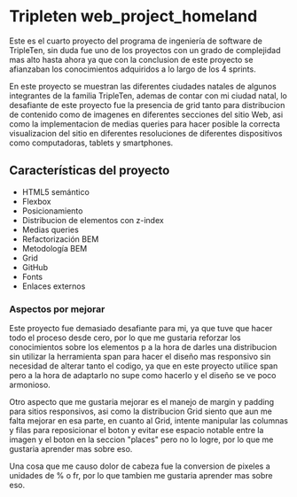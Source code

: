 # Tripleten web_project_homeland

Este es el cuarto proyecto del programa de ingeniería de software de TripleTen, sin duda fue uno de los proyectos con un grado de complejidad mas alto hasta ahora ya que con la conclusion de este proyecto se afianzaban los conocimientos adquiridos a lo largo de los 4 sprints.

En este proyecto se muestran las diferentes ciudades natales de algunos integrantes de la familia TripleTen, ademas de contar con mi ciudad natal, lo desafiante de este proyecto fue la presencia de grid tanto para distribucion de contenido como de imagenes en diferentes secciones del sitio Web, asi como la implementacion de medias queries para hacer posible la correcta visualizacion del sitio en diferentes resoluciones de diferentes dispositivos como computadoras, tablets y smartphones.

## Características del proyecto

- HTML5 semántico
- Flexbox
- Posicionamiento
- Distribucion de elementos con z-index
- Medias queries
- Refactorización BEM
- Metodología BEM
- Grid
- GitHub
- Fonts
- Enlaces externos

### Aspectos por mejorar

Este proyecto fue demasiado desafiante para mi, ya que tuve que hacer todo el proceso desde cero, por lo que me gustaria reforzar los conocimientos sobre los elementos p a la hora de darles una distribucion sin utilizar la herramienta span para hacer el diseño mas responsivo sin necesidad de alterar tanto el codigo, ya que en este proyecto utilice span pero a la hora de adaptarlo no supe como hacerlo y el diseño se ve poco armonioso.

Otro aspecto que me gustaria mejorar es el manejo de margin y padding para sitios responsivos, asi como la distribucion Grid siento que aun me falta mejorar en esa parte, en cuanto al Grid, intente manipular las columnas y filas para reposicionar el boton y evitar ese espacio notable entre la imagen y el boton en la seccion "places" pero no lo logre, por lo que me gustaria aprender mas sobre eso.

Una cosa que me causo dolor de cabeza fue la conversion de pixeles a unidades de % o fr, por lo que tambien me gustaria aprender mas sobre eso.
